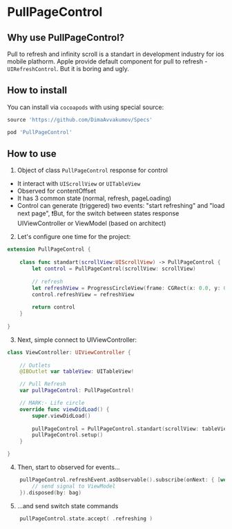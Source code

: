 # PullPageControl

## Why use PullPageControl?

Pull to refresh and infinity scroll is a standart in development industry for ios mobile plathorm. 
Apple provide default component for pull to refresh - `UIRefreshControl`. But it is boring and ugly.

## How to install

You can install via `cocoapods` with using special source:
```javascript
source 'https://github.com/DimaAvvakumov/Specs'

pod 'PullPageControl'
```

## How to use

1. Object of class `PullPageControl` response for control
 - It interact with `UIScrollView` or `UITableView`
 - Observed for contentOffset
 - It has 3 common state (normal, refresh, pageLoading)
 - Control can generate (triggered) two events: "start refreshing" and "load next page",
   ❗️But, for the switch between states response UIViewController or ViewModel (based on architect)

2. Let's configure one time for the project:
```swift
extension PullPageControl {
    
    class func standart(scrollView:UIScrollView) -> PullPageControl {
        let control = PullPageControl(scrollView: scrollView)
        
        // refresh
        let refreshView = ProgressCircleView(frame: CGRect(x: 0.0, y: 0.0, width: 32.0, height: 32.0))
        control.refreshView = refreshView
        
        return control
    }
    
}
```

3. Next, simple connect to UIViewController:
```swift
class ViewController: UIViewController {
    
    // Outlets
    @IBOutlet var tableView: UITableView!

    // Pull Refresh
    var pullPageControl: PullPageControl!

    // MARK:- Life circle
    override func viewDidLoad() {
        super.viewDidLoad()
        
        pullPageControl = PullPageControl.standart(scrollView: tableView)
        pullPageControl.setup()
    }

}
```

4. Then, start to observed for events...
```swift
    pullPageControl.refreshEvent.asObservable().subscribe(onNext: { [weak self] (event) in
        // send signal to ViewModel
    }).disposed(by: bag)
```

5. ...and send switch state commands
```swift
    pullPageControl.state.accept( .refreshing )
```

